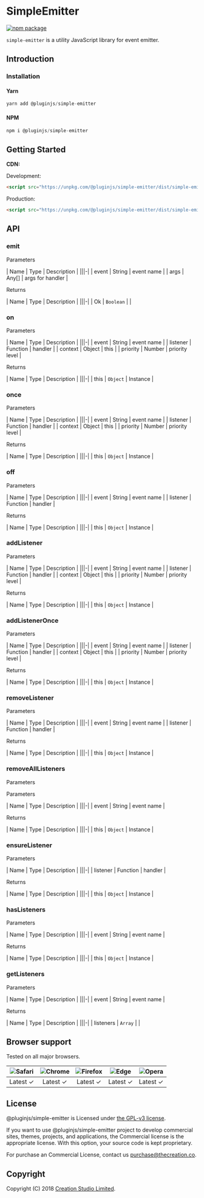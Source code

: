 # SimpleEmitter

[![npm package](https://img.shields.io/npm/v/@pluginjs/simple-emitter.svg)](https://www.npmjs.com/package/@pluginjs/simple-emitter)

`simple-emitter` is a utility JavaScript library for event emitter.

## Introduction

### Installation

#### Yarn

```javascript
yarn add @pluginjs/simple-emitter
```

#### NPM

```javascript
npm i @pluginjs/simple-emitter
```

## Getting Started

**CDN:**

Development:

```html
<script src="https://unpkg.com/@pluginjs/simple-emitter/dist/simple-emitter.js"></script>
```

Production:

```html
<script src="https://unpkg.com/@pluginjs/simple-emitter/dist/simple-emitter.min.js"></script>
```

## API

### emit

Parameters

| Name | Type | Description |
|||-|
| event | String | event name |
| args | Any[] | args for handler |

Returns

| Name | Type | Description |
|||-|
| Ok | `Boolean` | |

### on

Parameters

| Name | Type | Description |
|||-|
| event | String | event name |
| listener | Function | handler |
| context | Object | this |
| priority | Number | priority level |

Returns

| Name | Type | Description |
|||-|
| this | `Object` | Instance |

### once

Parameters

| Name | Type | Description |
|||-|
| event | String | event name |
| listener | Function | handler |
| context | Object | this |
| priority | Number | priority level |

Returns

| Name | Type | Description |
|||-|
| this | `Object` | Instance |

### off

Parameters

| Name | Type | Description |
|||-|
| event | String | event name |
| listener | Function | handler |

Returns

| Name | Type | Description |
|||-|
| this | `Object` | Instance |

### addListener

Parameters

| Name | Type | Description |
|||-|
| event | String | event name |
| listener | Function | handler |
| context | Object | this |
| priority | Number | priority level |

Returns

| Name | Type | Description |
|||-|
| this | `Object` | Instance |

### addListenerOnce

Parameters

| Name | Type | Description |
|||-|
| event | String | event name |
| listener | Function | handler |
| context | Object | this |
| priority | Number | priority level |

Returns

| Name | Type | Description |
|||-|
| this | `Object` | Instance |

### removeListener

Parameters

| Name | Type | Description |
|||-|
| event | String | event name |
| listener | Function | handler |

Returns

| Name | Type | Description |
|||-|
| this | `Object` | Instance |

### removeAllListeners

Parameters

Parameters

| Name | Type | Description |
|||-|
| event | String | event name |

Returns

| Name | Type | Description |
|||-|
| this | `Object` | Instance |

### ensureListener

Parameters

| Name | Type | Description |
|||-|
| listener | Function | handler |

Returns

| Name | Type | Description |
|||-|
| this | `Object` | Instance |

### hasListeners

Parameters

| Name | Type | Description |
|||-|
| event | String | event name |

Returns

| Name | Type | Description |
|||-|
| this | `Object` | Instance |

### getListeners

Parameters

| Name | Type | Description |
|||-|
| event | String | event name |

Returns

| Name | Type | Description |
|||-|
| listeners | `Array` | |

## Browser support

Tested on all major browsers.

| <img src="https://raw.githubusercontent.com/alrra/browser-logos/master/src/safari/safari_32x32.png" alt="Safari"> | <img src="https://raw.githubusercontent.com/alrra/browser-logos/master/src/chrome/chrome_32x32.png" alt="Chrome"> | <img src="https://raw.githubusercontent.com/alrra/browser-logos/master/src/firefox/firefox_32x32.png" alt="Firefox"> | <img src="https://raw.githubusercontent.com/alrra/browser-logos/master/src/edge/edge_32x32.png" alt="Edge"> | <img src="https://raw.githubusercontent.com/alrra/browser-logos/master/src/opera/opera_32x32.png" alt="Opera"> |
|:--:|:--:|:--:|:--:|:--:|
| Latest ✓ | Latest ✓ | Latest ✓ | Latest ✓ | Latest ✓ |

## License

@pluginjs/simple-emitter is Licensed under [the GPL-v3 license](LICENSE).

If you want to use @pluginjs/simple-emitter project to develop commercial sites, themes, projects, and applications, the Commercial license is the appropriate license. With this option, your source code is kept proprietary.

For purchase an Commercial License, contact us purchase@thecreation.co.

## Copyright

Copyright (C) 2018 [Creation Studio Limited](creationstudio.com).